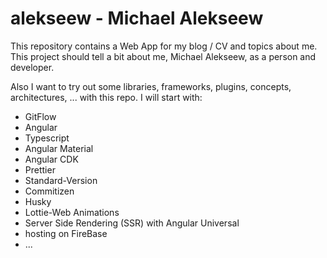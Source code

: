 # alekseew - Michael Alekseew

This repository contains a Web App for my blog / CV and topics about me.
This project should tell a bit about me, Michael Alekseew, as a person and developer.

Also I want to try out some libraries, frameworks, plugins, concepts, architectures, ... with this repo.
I will start with:

- GitFlow
- Angular
- Typescript
- Angular Material
- Angular CDK
- Prettier
- Standard-Version
- Commitizen
- Husky
- Lottie-Web Animations
- Server Side Rendering (SSR) with Angular Universal
- hosting on FireBase
- ...
